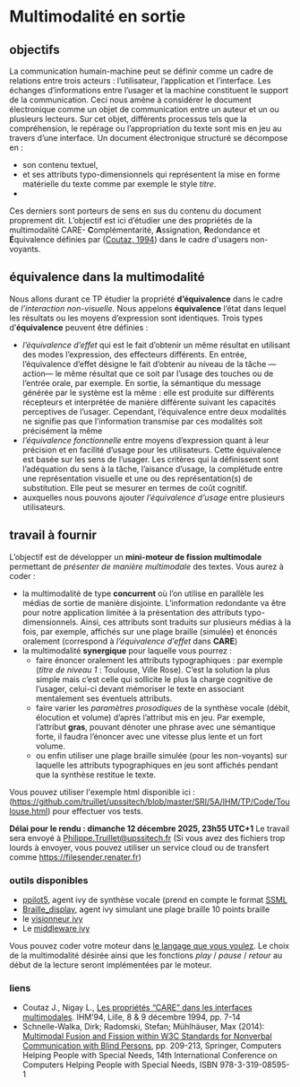 # Multimodalité en sortie
## objectifs
La communication humain-machine peut se définir comme un cadre de relations entre trois acteurs : l’utilisateur, l’application et l’interface. Les échanges d’informations entre l’usager et la machine constituent le support de la communication. Ceci nous amène à considérer le document électronique comme un objet de communication entre un auteur et un ou plusieurs lecteurs. Sur cet objet, différents processus tels que la compréhension, le repérage ou l’appropriation du texte sont mis en jeu au travers d’une interface. Un document électronique structuré se décompose en :
*	son contenu textuel,
*	et ses attributs typo-dimensionnels qui représentent la mise en forme matérielle du texte comme par exemple le style *titre*.
*	
Ces derniers sont porteurs de sens en sus du contenu du document proprement dit.
L’objectif est ici d’étudier une des propriétés de la multimodalité CARE- **C**omplémentarité, **A**ssignation, **R**edondance et **É**quivalence définies par ([Coutaz, 1994](http://iihm.imag.fr/publs/1994/IHM94_CARE.Fr.pdf)) dans le cadre d'usagers non-voyants.

## équivalence dans la multimodalité
Nous allons durant ce TP étudier la propriété **d’équivalence** dans le cadre de *l’interaction non-visuelle*. 
Nous appelons **équivalence** l’état dans lequel les résultats ou les moyens d’expression sont identiques. Trois types d’**équivalence** peuvent être définies :
*	*l’équivalence d’effet* qui est le fait d’obtenir un même résultat en utilisant des modes l’expression, des effecteurs différents. En entrée, l’équivalence d’effet désigne le fait d’obtenir au niveau de la tâche —action— le même résultat que ce soit par l’usage des touches ou de l’entrée orale, par exemple. En sortie, la sémantique du message générée par le système est la même : elle est produite sur différents récepteurs et interprétée de manière différente suivant les capacités perceptives de l’usager. Cependant, l’équivalence entre deux modalités ne signifie pas que l’information transmise par ces modalités soit précisément la même
*	*l’équivalence fonctionnelle* entre moyens d’expression quant à leur précision et en facilité d’usage pour les utilisateurs. Cette équivalence est basée sur les sens de l’usager. Les critères qui la définissent sont l’adéquation du sens à la tâche, l’aisance d’usage, la complétude entre une représentation visuelle et une ou des représentation(s) de substitution. Elle peut se mesurer en termes de coût cognitif.
*	auxquelles nous pouvons ajouter *l’équivalence d’usage* entre plusieurs utilisateurs.

## travail à fournir
L’objectif est de développer un **mini-moteur de fission multimodale** permettant de *présenter de manière multimodale* des textes. Vous aurez à coder :

* la multimodalité de type **concurrent** où l’on utilise en parallèle les médias de sortie de manière disjointe. L’information redondante va être pour notre application limitée à la présentation des attributs typo-dimensionnels. Ainsi, ces attributs sont traduits sur plusieurs médias à la fois, par exemple, affichés sur une plage braille (simulée) et énoncés oralement (correspond à *l’équivalence d’effet* dans **CARE**)
* la multimodalité **synergique** pour laquelle vous pourrez :
    *	faire énoncer oralement les attributs typographiques : par exemple (*titre de niveau 1* : Toulouse, Ville Rose). C’est la solution la plus simple mais c’est celle qui sollicite le plus la charge cognitive de l’usager, celui-ci devant mémoriser le texte en associant mentalement ses éventuels attributs.
    *	faire varier les *paramètres prosodiques* de la synthèse vocale (débit, élocution et volume) d’après l’attribut mis en jeu. Par exemple, l’attribut **gras**, pouvant dénoter une phrase avec une sémantique forte, il faudra l’énoncer avec une vitesse plus lente et un fort volume.
    *	ou enfin utiliser une plage braille simulée (pour les non-voyants) sur laquelle les attributs typographiques en jeu sont affichés pendant que la synthèse restitue le texte.

Vous pouvez utiliser l'exemple html disponible ici	:(https://github.com/truillet/upssitech/blob/master/SRI/5A/IHM/TP/Code/Toulouse.html) pour effectuer vos tests.

**Délai pour le rendu : dimanche 12 décembre 2025, 23h55 UTC+1**
Le travail sera envoyé à Philippe.Truillet@upssitech.fr (Si vous avez des fichiers trop lourds à envoyer, vous pouvez utiliser un service cloud ou de transfert comme https://filesender.renater.fr)

### outils disponibles
*	[ppilot5](https://github.com/truillet/ivy/blob/master/agents/doc_ppilot5.md), agent ivy de synthèse vocale (prend en compte le format [SSML](https://www.w3.org/TR/speech-synthesis11)
*	[Braille_display](https://github.com/truillet/ups/blob/master/m2ihm/TP/Braille_display.zip), agent ivy simulant une plage braille 10 points braille
*	le [visionneur ivy](https://github.com/truillet/ivy/blob/master/lib/visionneur_1_2.zip)
*	Le [middleware ivy](https://github.com/truillet/ivy)

Vous pouvez coder votre moteur dans <ins>le langage que vous voulez</ins>.
Le choix de la multimodalité désirée ainsi que les fonctions *play* / *pause* / *retour* au début de la lecture seront implémentées par le moteur.

### liens
*	Coutaz J., Nigay L., [Les propriétés “CARE” dans les interfaces multimodales](http://iihm.imag.fr/publs/1994/IHM94_CARE.Fr.pdf). IHM’94, Lille, 8 & 9 décembre 1994, pp. 7-14
*	Schnelle-Walka, Dirk; Radomski, Stefan; Mühlhäuser, Max (2014): [Multimodal Fusion and Fission within W3C Standards for Nonverbal Communication with Blind Persons](https://www.icvr.ethz.ch/research/projects/closed/dach/publications/fission_icchp_2014.pdf), pp. 209-213, Springer, Computers Helping People with Special Needs, 14th International Conference on Computers Helping People with Special Needs, ISBN 978-3-319-08595-1 
